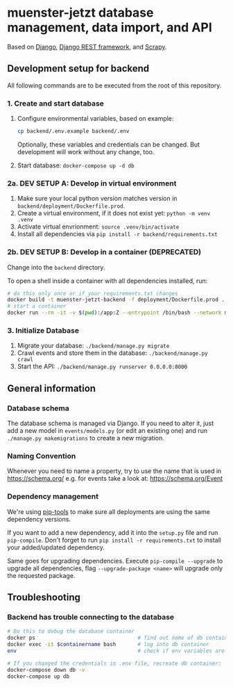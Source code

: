 # muenster-jetzt database management, data import, and API

Based on [Django](https://www.djangoproject.com/), [Django REST
framework](https://www.django-rest-framework.org/), and
[Scrapy](https://scrapy.org/).

## Development setup for backend

All following commands are to be executed from the root of this repository.

### 1. Create and start database

1. Configure environmental variables, based on example:

    ```bash
    cp backend/.env.example backend/.env
    ```

   Optionally, these variables and credentials can be changed. But development will work without any change, too.

2. Start database: `docker-compose up -d db`

### 2a. DEV SETUP A: Develop in virtual environment

1. Make sure your local python version matches version in `backend/deployment/Dockerfile.prod`.
2. Create a virtual environment, if it does not exist yet: `python -m venv .venv`
3. Activate virtual envrionment: `source .venv/bin/activate`
4. Install all dependencies via `pip install -r backend/requirements.txt`

### 2b. DEV SETUP B: Develop in a container (DEPRECATED)

Change into the `backend` directory.

To open a shell inside a container with all dependencies installed, run:

```bash
# do this only once or if your requirements.txt changes
docker build -t muenster-jetzt-backend -f deployment/Dockerfile.prod .
# start a container
docker run --rm -it -v $(pwd):/app:Z --entrypoint /bin/bash --network muenster-jetzt_default -p 8000:8000 --env-file .env muenster-jetzt-backend
```

### 3. Initialize Database

1. Migrate your database: `./backend/manage.py migrate`
2. Crawl events and store them in the database: `./backend/manage.py crawl`
3. Start the API: `./backend/manage.py runserver 0.0.0.0:8000`

## General information

### Database schema

The database schema is managed via Django. If you need to alter it, just add a
new model in `events/models.py` (or edit an existing one) and run `./manage.py
makemigrations` to create a new migration.

### Naming Convention

Whenever you need to name a property, try to use the name that is used in <https://schema.org/> e.g. for events take a look at: <https://schema.org/Event>

### Dependency management

We're using [pip-tools](https://github.com/jazzband/pip-tools) to make sure all deployments are using the same dependency versions.

If you want to add a new dependency, add it into the `setup.py` file and run `pip-compile`. Don't forget to run `pip install -r requirements.txt` to install your added/updated dependency.

Same goes for upgrading dependencies. Execute `pip-compile --upgrade` to upgrade all dependencies, flag `--upgrade-package <name>` will upgrade only the requested package.

## Troubleshooting

### Backend has trouble connecting to the database

```bash
# Do this to debug the database container
docker ps                                 # find out name of db container
docker exec -it $containername bash       # log into db container
env                                       # check if env variables are ok

# If you changed the credentials in .env file, recreate db container:
docker-compose down db -v
docker-compose up db
```
